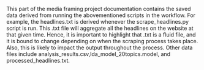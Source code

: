 This part of the media framing  project documentation contains the saved data derived from running the abovementioned scripts in the workflow. For example, the headlines.txt is derived whenever the scrape_headlines.py script is run. This .txt file will aggregate all the headlines on the website at that given time. Hence, it is important to highlight that .txt is a fluid file, and it is bound to change depending on when the scraping process takes place. Also, this is likely to impact the output throughout the process. Other data files include analysis_results.csv,lda_model_20topics.model, and processed_headlines.txt.